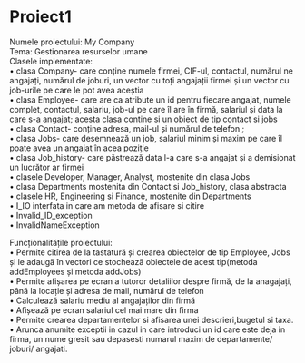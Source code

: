 # Proiect1
Numele proiectului: My Company <br/>
Tema: Gestionarea resurselor umane <br/>
Clasele implementate: <br/>
•	clasa Company- care conține numele firmei, CIF-ul, contactul, numărul ne angajați, numărul de joburi, un vector cu toți angajații firmei și un vector cu job-urile pe care le pot avea aceștia <br/>
•	clasa Employee- care are ca atribute un id pentru fiecare angajat, numele complet, contactul, salariu, job-ul pe care îl are în firmă, salariul și data la care s-a angajat; acesta clasa contine si un obiect de tip contact si jobs <br/>
•	clasa Contact- conține adresa, mail-ul și numărul de telefon ;<br/>
•	clasa Jobs- care desemnează un job, salariul minim și maxim pe care îl poate avea un angajat în acea poziție <br/>
•	clasa Job_history- care păstrează data l-a care s-a angajat și a demisionat un lucrător ar firmei <br/>
•	clasele Developer, Manager, Analyst, mostenite din clasa Jobs <br/>
•	clasa Departments mostenita din Contact si Job_history, clasa abstracta <br/>
•	clasele HR, Engineering si Finance, mostenite din Departments <br/>
•	I_IO interfata in care am metoda de afisare si citire <br/>
•	Invalid_ID_exception <br/>
•	InvalidNameException <br/>

Funcționalitățile proiectului: <br/>
•	Permite citirea de la tastatură și crearea obiectelor de tip Employee, Jobs și le adaugă în vectori ce stochează obiectele de acest tip(metoda addEmployees și metoda addJobs) <br/>
•	Permite afișarea pe ecran a tutoror detaliilor despre firmă, de la anagajați, până la locație și adresa de mail, numărul de telefon <br/>
•	Calculează salariu mediu al angajaților din firmă <br/>
•	Afișează pe ecran salariul cel mai mare din firma <br/>
•	Permite crearea departamentelor si afisarea unei descrieri,bugetul si taxa. </br>
•	Arunca anumite exceptii in cazul in care introduci un id care este deja in firma, un nume gresit sau depasesti numarul maxim de departamente/ joburi/ angajati. </br>



